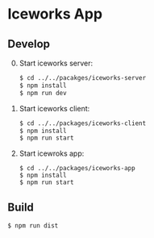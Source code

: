 # Iceworks App

## Develop

0. Start iceworks server: 

    ```bash
    $ cd ../../pacakges/iceworks-server
    $ npm install
    $ npm run dev
    ```
0. Start iceworks client:

    ```bash
    $ cd ../../packages/iceworks-client
    $ npm install
    $ npm run start
    ```
0. Start icewroks app:

    ```
    $ cd ../../packages/iceworks-app
    $ npm install
    $ npm run start
    ```

## Build

```
$ npm run dist
```
